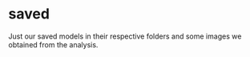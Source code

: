 # saved
Just our saved models in their respective folders and some images we obtained from the analysis.